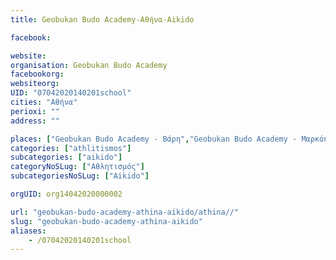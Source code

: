 ```yaml
---
title: Geobukan Budo Academy-Αθήνα-Aikido

facebook:

website:
organisation: Geobukan Budo Academy
facebookorg:
websiteorg:
UID: "07042020140201school"
cities: "Αθήνα"
perioxi: ""
address: ""

places: ["Geobukan Budo Academy - Βάρη","Geobukan Budo Academy - Μαρκόπουλο","Geobukan Budo Academy - Φάληρο"]
categories: ["athlitismos"]
subcategories: ["aikido"]
categoryNoSLug: ["Αθλητισμός"]
subcategoriesNoSLug: ["Aikido"]

orgUID: org14042020000002

url: "geobukan-budo-academy-athina-aikido/athina//"
slug: "geobukan-budo-academy-athina-aikido"
aliases:
    - /07042020140201school
---
```





